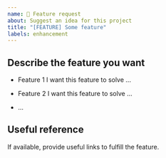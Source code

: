 ```yaml
---
name: 🔮 Feature request
about: Suggest an idea for this project
title: "[FEATURE] Some feature"
labels: enhancement
---
```


## Describe the feature you want

- Feature 1
  I want this feature to solve ...

- Feature 2
  I want this feature to solve ...

- ...

## Useful reference

If available, provide useful links to fulfill the feature.

